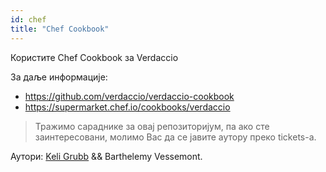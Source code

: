 ```yaml
---
id: chef
title: "Chef Cookbook"
---
```


Користите Chef Cookbook за Verdaccio

За даље информације:

* <https://github.com/verdaccio/verdaccio-cookbook>
* <https://supermarket.chef.io/cookbooks/verdaccio>

> Тражимо сараднике за овај репозиторијум, па ако сте заинтересовани, молимо Вас да се јавите аутору преко tickets-a.

Аутори: [Keli Grubb](https://github.com/kgrubb) && Barthelemy Vessemont.